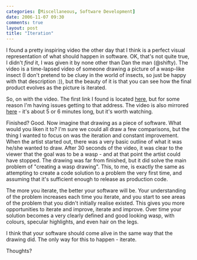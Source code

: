 ```yaml
---
categories: [Miscellaneous, Software Development]
date: 2006-11-07 09:30
comments: true
layout: post
title: "Iteration"
---
```

I found a pretty inspiring video the other day that I think is a perfect visual representation of what should happen in software. OK, that's not quite true, I didn't <em>find</em> it, I was given it by none other than Dan the man (@shifty). The video is a time-lapsed video of someone drawing a picture of a wasp-like insect (I don't pretend to be cluey in the world of insects, so just be happy with that description :)), but the beauty of it is that you can see how the final product evolves as the picture is iterated.

So, on with the video. The first link I found is located <a href="http://www.ursispaltenstein.ch/blog/weblog.php?/weblog/the_daily_drawing/" title="Ursi's Blog" target="_blank">here</a>, but for some reason I'm having issues getting to that address. The video is also mirrored <a href="http://www.ursispaltenstein.ch/cgi-bin/EE/index.php?/weblog/the_daily_drawing/" title="Ursi's Blog" target="_blank">here</a> - it's about 5 or 6 minutes long, but it's worth watching.

Finished? Good. Now imagine that drawing as a piece of software. What would you liken it to? I'm sure we could all draw a few comparisons, but the thing I wanted to focus on was the iteration and constant improvement. When the artist started out, there was a very basic outline of what it was he/she wanted to draw. After 30 seconds of the video, it was clear to the viewer that the goal was to be a wasp - and at that point the artist could have stopped. The drawing was far from finished, but it did solve the main problem of "creating a wasp drawing". This, to me, is exactly the same as attempting to create a code solution to a problem the very first time, and assuming that it's sufficient enough to release as production code.

The more you iterate, the better your software will be. Your understanding of the problem increases each time you iterate, and you start to see areas of the problem that you didn't initially realise existed. This gives you more opportunities to iterate and improve, iterate and improve. Over time your solution becomes a very clearly defined and good looking wasp, with colours, specular highlights, and even hair on the legs.

I think that your software should come alive in the same way that the drawing did. The only way for this to happen - iterate.

Thoughts?
